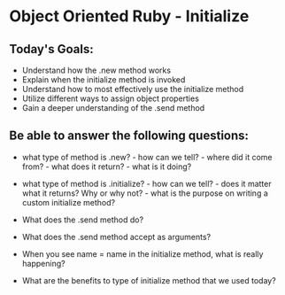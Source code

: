 # Object Oriented Ruby - Initialize

## Today's Goals:

- Understand how the .new method works
- Explain when the initialize method is invoked
- Understand how to most effectively use the initialize method
- Utilize different ways to assign object properties
- Gain a deeper understanding of the .send method

## Be able to answer the following questions:

-  what type of method is .new?
        -  how can we tell?
        -  where did it come from?
        -  what does it return?
        -  what is it doing?

- what type of method is .initialize?
        - how can we tell?
        - does it matter what it returns? Why or why not?
        - what is the purpose on writing a custom initialize method?

- What does the .send method do?
- What does the .send method accept as arguments?
- When you see name = name in the initialize method, what is really happening?
- What are the benefits to type of initialize method that we used today?